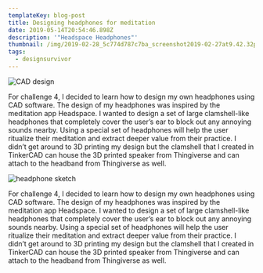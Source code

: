 ```yaml
---
templateKey: blog-post
title: Designing headphones for meditation
date: 2019-05-14T20:54:46.898Z
description: '"Headspace Headphones"'
thumbnail: /img/2019-02-28_5c774d787c7ba_screenshot2019-02-27at9.42.32pm-1200x635.png
tags:
  - designsurvivor
---
```

![CAD design](/img/2019-02-28_5c774d787c7ba_screenshot2019-02-27at9.42.32pm-1200x635.png)

For challenge 4, I decided to learn how to design my own headphones using CAD software. The design of my headphones was inspired by the meditation app Headspace. I wanted to design a set of large clamshell-like headphones that completely cover the user’s ear to block out any annoying sounds nearby. Using a special set of headphones will help the user ritualize their meditation and extract deeper value from their practice. I didn’t get around to 3D printing my design but the clamshell that I created in TinkerCAD can house the 3D printed speaker from Thingiverse and can attach to the headband from Thingiverse as well.

![headphone sketch](/img/img_5351.jpeg)

For challenge 4, I decided to learn how to design my own headphones using CAD software. The design of my headphones was inspired by the meditation app Headspace. I wanted to design a set of large clamshell-like headphones that completely cover the user’s ear to block out any annoying sounds nearby. Using a special set of headphones will help the user ritualize their meditation and extract deeper value from their practice. I didn’t get around to 3D printing my design but the clamshell that I created in TinkerCAD can house the 3D printed speaker from Thingiverse and can attach to the headband from Thingiverse as well.
